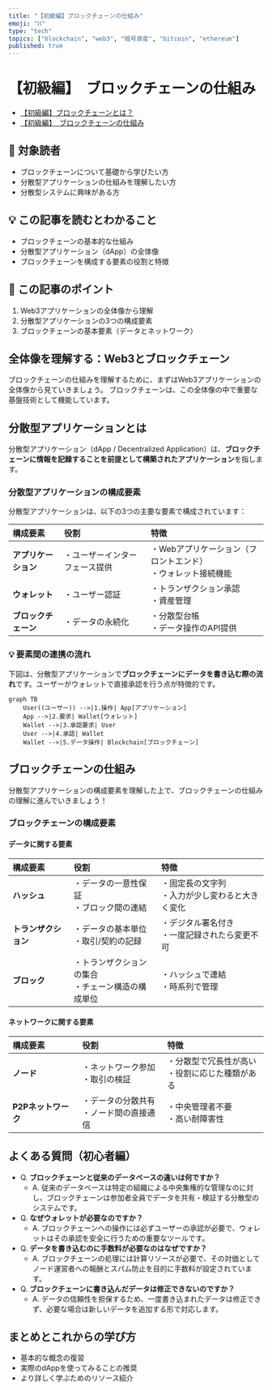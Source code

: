 ```yaml
---
title: "【初級編】ブロックチェーンの仕組み"
emoji: "⛓️"
type: "tech"
topics: ["blockchain", "web3", "暗号資産", "bitcoin", "ethereum"]
published: true
---
```


# 【初級編】　ブロックチェーンの仕組み

- [【初級編】ブロックチェーンとは？](https://zenn.dev/pokotarooo/articles/2025-04-24-blockchain-structure)
- [【初級編】　ブロックチェーンの仕組み](https://zenn.dev/pokotarooo/articles/2025-04-24-blockchain-structure)

## 🎯 対象読者

- ブロックチェーンについて基礎から学びたい方
- 分散型アプリケーションの仕組みを理解したい方
- 分散型システムに興味がある方

## 💡 この記事を読むとわかること

- ブロックチェーンの基本的な仕組み
- 分散型アプリケーション（dApp）の全体像
- ブロックチェーンを構成する要素の役割と特徴

## 🧾 この記事のポイント

1. Web3アプリケーションの全体像から理解
2. 分散型アプリケーションの3つの構成要素
3. ブロックチェーンの基本要素（データとネットワーク）

## 全体像を理解する：Web3とブロックチェーン

ブロックチェーンの仕組みを理解するために、まずはWeb3アプリケーションの全体像から見ていきましょう。
ブロックチェーンは、この全体像の中で重要な基盤技術として機能しています。

## 分散型アプリケーションとは

分散型アプリケーション（dApp / Decentralized Application）は、**ブロックチェーンに情報を記録することを前提として構築されたアプリケーション**を指します。

### 分散型アプリケーションの構成要素

分散型アプリケーションは、以下の3つの主要な要素で構成されています：

|構成要素|役割|特徴|
|:---|:---|:---|
|**アプリケーション**|・ユーザーインターフェース提供|・Webアプリケーション（フロントエンド）<br>・ウォレット接続機能|
|**ウォレット**|・ユーザー認証|・トランザクション承認<br>・資産管理|
|**ブロックチェーン**|・データの永続化|・分散型台帳<br>・データ操作のAPI提供|

### 💡 要素間の連携の流れ

下図は、分散型アプリケーションで**ブロックチェーンにデータを書き込む際の流れ**です。ユーザーがウォレットで直接承認を行う点が特徴的です。

```mermaid
graph TB
    User((ユーザー)) -->|1.操作| App[アプリケーション]
    App -->|2.要求| Wallet[ウォレット]
    Wallet -->|3.承認要求| User
    User -->|4.承認| Wallet
    Wallet -->|5.データ操作| Blockchain[ブロックチェーン]
```

## ブロックチェーンの仕組み

分散型アプリケーションの構成要素を理解した上で、ブロックチェーンの仕組みの理解に進んでいきましょう！

### ブロックチェーンの構成要素

#### データに関する要素

|構成要素|役割|特徴|
|:---|:---|:---|
|**ハッシュ**|・データの一意性保証<br>・ブロック間の連結|・固定長の文字列<br>・入力が少し変わると大きく変化|
|**トランザクション**|・データの基本単位<br>・取引/契約の記録|・デジタル署名付き<br>・一度記録されたら変更不可|
|**ブロック**|・トランザクションの集合<br>・チェーン構造の構成単位|・ハッシュで連結<br>・時系列で管理|

#### ネットワークに関する要素

|構成要素|役割|特徴|
|:---|:---|:---|
|**ノード**|・ネットワーク参加<br>・取引の検証|・分散型で冗長性が高い<br>・役割に応じた種類がある|
|**P2Pネットワーク**|・データの分散共有<br>・ノード間の直接通信|・中央管理者不要<br>・高い耐障害性|

## よくある質問（初心者編）

- Q. **ブロックチェーンと従来のデータベースの違いは何ですか？**
  - A. 従来のデータベースは特定の組織による中央集権的な管理なのに対し、ブロックチェーンは参加者全員でデータを共有・検証する分散型のシステムです。
- Q. **なぜウォレットが必要なのですか？**
  - A. ブロックチェーンへの操作には必ずユーザーの承認が必要で、ウォレットはその承認を安全に行うための重要なツールです。
- Q. **データを書き込むのに手数料が必要なのはなぜですか？**
  - A. ブロックチェーンの処理には計算リソースが必要で、その対価としてノード運営者への報酬とスパム防止を目的に手数料が設定されています。
- Q. **ブロックチェーンに書き込んだデータは修正できないのですか？**
  - A. データの信頼性を担保するため、一度書き込まれたデータは修正できず、必要な場合は新しいデータを追加する形で対応します。

## まとめとこれからの学び方

- 基本的な概念の復習
- 実際のdAppを使ってみることの推奨
- より詳しく学ぶためのリソース紹介
